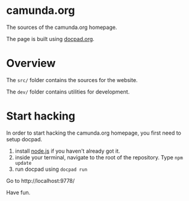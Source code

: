 camunda.org
===========

The sources of the camunda.org homepage.

The page is built using [docpad.org](http://docpad.org).

Overview
========

The `src/` folder contains the sources for the website.

The `dev/` folder contains utilities for development.

Start hacking
=============

In order to start hacking the camunda.org homepage, you first need to setup docpad.

1. install [node.js](http://nodejs.org/) if you haven't already got it.
2. inside your terminal, navigate to the root of the repository. Type `npm update`
3. run docpad using `docpad run`

Go to http://localhost:9778/

Have fun.